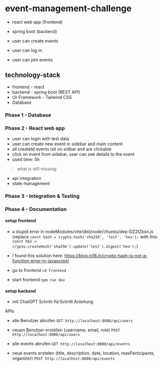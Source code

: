 # event-management-challenge
- react web app (frontend)
- spring boot (backend)

- user can create events
- user can log in
- user can join events

## technology-stack
- frontend - react
- backend - spring boot (REST API)
- UI-Framework - Tailwind CSS
- Database

### Phase 1 - Database


### Phase 2 - React web app
- user can login with test data
- user can create new event in sidebar and main content
- all createtd events lsit on sidbar and are clickable
- click on event from sidebar, user can see details to the event
- used time: 5h

> what is still missing:
- api integration
- state management

### Phase 3 - Integration & Testing


### Phase 4 - Documentation


#### setup frontend

- a stupid error in nodeModules/vite/dist/node/chunks/dep-DZ2tZksn.js (replace `const hash = crypto.hash('sha256', 'test', 'hex');` with this: `const h$2 = crypto.createHash('sha256').update('test').digest('hex');`)
- I found this solution here: https://blog.ni18.in/crypto-hash-is-not-a-function-error-in-javascript/

- go to frontend `cd frontend`
- start frontend `npm run dev`


#### setup backend
- mit ChatGPT Schritt-fürSchritt Anleitung

APIs
- alle Benutzer abrufen 
`GET http://localhost:8080/api/users`

- neuen Benutzer erstellen (username, email, role)
`POST http://localhost:8080/api/users`

- alle events abrufen
`GET http://localhost:8080/api/events`

- neue events erstelen (title, description, date, location, maxParticipants, organizer)
`POST http://localhost:8080/api/events`